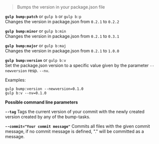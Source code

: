 > Bumps the version in your package.json file

**`gulp bump:patch`** or `gulp b` or `gulp b:p`  
Changes the version in package.json from `0.2.1` to `0.2.2`

**`gulp bump:minor`** or `gulp b:min`  
Changes the version in package.json from `0.2.1` to `0.3.1`

**`gulp bump:major`** or `gulp b:maj`  
Changes the version in package.json from `0.2.1` to `1.0.0`

**`gulp bump:version`** or `gulp b:v`  
Set the package.json version to a specific value given by the parameter `--newversion` resp. `--nv`.

Examples:
```
gulp bump:version --newversion=0.1.0
gulp b:v --nv=0.1.0
```

**Possible command line parameters** 

**`--tag`**
Tags the current version of your commit with the newly created version created by any of the bump-tasks.

**`--commit="Your commit message"`**
Commits all files with the given commit message, if no commit message is defined, "." will be committed as a message.
